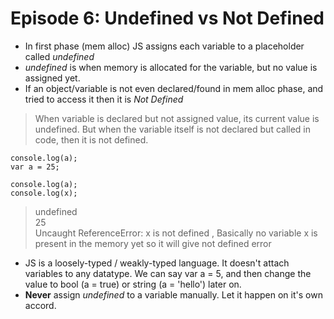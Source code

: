 # Episode 6: Undefined vs Not Defined

- In first phase (mem alloc) JS assigns each variable to a placeholder called *undefined*
- *undefined* is when memory is allocated for the variable, but no value is assigned yet.
- If an object/variable is not even declared/found in mem alloc phase, and tried to access it then it is *Not Defined*

> When variable is declared but not assigned value, its current value is undefined. But when the variable itself is not declared but called in code, then it is not defined. 

```
console.log(a);
var a = 25;

console.log(a);
console.log(x);

```
>undefined <br/>
>25 <br/>
>Uncaught ReferenceError: x is not defined , Basically no variable x is present in the memory yet so it will give not defined error


- JS is a loosely-typed / weakly-typed language. It doesn't attach variables to any datatype. We can say var a = 5, and then change the value to bool (a = true) or string
(a = 'hello') later on. 
- **Never** assign *undefined* to a variable manually. Let it happen on it's own accord.
